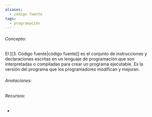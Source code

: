 ```yaml
---
aliases:
  - código fuente
tags:
  - programación
---
```

###### Concepto:

El [[3. Código fuente|código fuente]] es el conjunto de instrucciones y declaraciones escritas en un lenguaje de programación que son interpretadas o compiladas para crear un programa ejecutable. Es la versión del programa que los programadores modifican y mejoran.

###### Anotaciones:

> 

###### Recursos:

- 